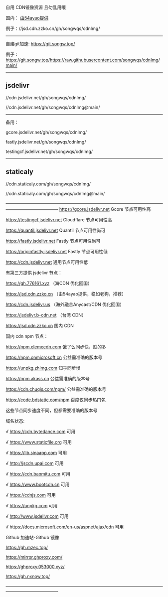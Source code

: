 自用 CDN镜像资源  且勿乱用哦

国内：
[由54ayao提供](https://github.com/54ayao/Chinajsdelivr) 

例子：//jsd.cdn.zzko.cn/gh/songwqs/cdnImg/
__________________________________
自建git加速: 
https://git.songw.top/

例子： https://git.songw.top/https://raw.githubusercontent.com/songwqs/cdnImg/main/
__________________________________
## jsdelivr

//cdn.jsdelivr.net/gh/songwqs/cdnImg/

//cdn.jsdelivr.net/gh/songwqs/cdnImg@main/

__________________________________

备用：

gcore.jsdelivr.net/gh/songwqs/cdnImg/

fastly.jsdelivr.net/gh/songwqs/cdnImg/

testingcf.jsdelivr.net/gh/songwqs/cdnImg/

__________________________________

## staticaly
//cdn.staticaly.com/gh/songwqs/cdnImg/

//cdn.staticaly.com/gh/songwqs/cdnImg@main/

————————————————————————————————————————————————
https://gcore.jsdelivr.net Gcore 节点可用性高

https://testingcf.jsdelivr.net Cloudflare 节点可用性高

https://quantil.jsdelivr.net Quantil 节点可用性尚可

https://fastly.jsdelivr.net Fastly 节点可用性尚可

https://originfastly.jsdelivr.net Fastly 节点可用性低

https://cdn.jsdelivr.net 通用节点可用性低

有第三方提供 jsdelivr 节点：

https://gh.776161.xyz  （海CDN 优化回国）

https://jsd.cdn.zzko.cn  （由54ayao提供，稳如老狗，推荐）

https://cdn.jsdelivr.us  （海外融合Anycast/CDN 优化回国）

https://jsdelivr.b-cdn.net （台湾 CDN）

https://jsd.cdn.zzko.cn 国内 CDN

国内 cdn npm 节点：

https://npm.elemecdn.com 饿了么同步快，缺的多

https://npm.onmicrosoft.cn 公益需准确的版本号

https://unpkg.zhimg.com 知乎同步慢

https://npm.akass.cn 公益需准确的版本号

https://cdn.chuqis.com/npm/ 公益需准确的版本号

https://code.bdstatic.com/npm 百度仅同步热门包

这些节点同步速度不同，但都需要准确的版本号

域名状态:

√ https://cdn.bytedance.com 可用

√ https://www.staticfile.org 可用

√ https://lib.sinaapp.com 可用

√ http://jscdn.upai.com 可用

√ https://cdn.baomitu.com 可用

√ https://www.bootcdn.cn 可用

√ https://cdnjs.com 可用

√ https://unpkg.com 可用

√ http://www.jsdelivr.com 可用

√ https://docs.microsoft.com/en-us/aspnet/ajax/cdn 可用


Github 加速站-Github 镜像

https://gh.mzec.top/

https://mirror.ghproxy.com/

https://ghproxy.053000.xyz/

https://gh.nxnow.top/

————————————————————————————————————————————————

